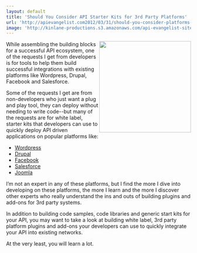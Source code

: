 ```yaml
---
layout: default
title: 'Should You Consider API Starter Kits for 3rd Party Platforms'
url: 'http://apievangelist.com2012/03/31/should-you-consider-platforms-like-wordpress-drupal-and-salesforce-for-your-api/'
image: 'http://kinlane-productions.s3.amazonaws.com/api-evangelist-site/blog/wordpress-logo.jpg'
---
```



<p>
     <img src="http://kinlane-productions.s3.amazonaws.com/wordpress.jpg"  width="250" align="right" />
</p>
<p>
     While assembling the building blocks for a successful API ecosystem, one of the requests I get from developers is for tools to help them build successful integrations with existing platforms like Wordpress, Drupal, Facebook and Salesforce.
</p>
<p>
     Some of the requests I get are from non-developers who just want a plug and play tool, they can deploy without needing to write code--but many of the requests are for white label, starter kits that developers can use to quickly deploy API driven applications on popular platforms like:
</p>
<ul >
     <li>
          <a title="Wordpress" href="http://wordpress.org/">Wordpress</a>
     </li>
     <li>
          <a title="Drupal" href="http://drupal.org/">Drupal</a>
     </li>
     <li>
          <a title="Facebook" href="http://developers.facebook.com/">Facebook</a>
     </li>
     <li>
          <a title="Salesforce" href="http://developer.force.com/">Salesforce</a>
     </li>
     <li>
          <a title="Joomla" href="http://www.joomla.org/">Joomla</a>
     </li>
</ul>
<p>
     I’m not an expert in any of these platforms, but I find the more I dive into developing on these platforms, the more I learn and the more I discover other experts who really understand the ins and outs of building plugins and add-ons for 3rd party systems.  
</p>
<p>
     In addition to building code samples, code libraries and generic start kits for your API, you may want to take a look at building white label, 3rd party platform plugins and add-ons your developers can use to quickly integrate your API into existing networks.  
</p>
<p>
     At the very least, you will learn a lot.
</p>
